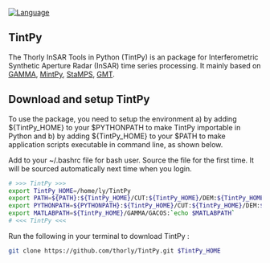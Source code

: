 [![Language](https://img.shields.io/badge/python-3.6%2B-blue.svg)](https://www.python.org/)

## TintPy ##

The Thorly InSAR Tools in Python (TintPy) is an package for Interferometric Synthetic Aperture Radar (InSAR) time series processing. It mainly based on [GAMMA](https://www.gamma-rs.ch/no_cache/software.html), [MintPy](https://github.com/insarlab/MintPy), [StaMPS](https://github.com/dbekaert/StaMPS), [GMT](https://www.generic-mapping-tools.org/).

## Download and setup TintPy ##

To use the package, you need to setup the environment a) by adding ${TintPy_HOME} to your $PYTHONPATH to make TintPy importable in Python and b) by adding ${TintPy_HOME} to your $PATH to make application scripts executable in command line, as shown below.

Add to your ~/.bashrc file for bash user. Source the file for the first time. It will be sourced automatically next time when you login.

```Bash
# >>> TintPy >>>
export TintPy_HOME=/home/ly/TintPy
export PATH=${PATH}:${TintPy_HOME}/CUT:${TintPy_HOME}/DEM:${TintPy_HOME}/GAMMA:${TintPy_HOME}/GAMMA/Sentinel-1:${TintPy_HOME}/GAMMA/Phase-stacking:${TintPy_HOME}/GAMMA/GACOS:${TintPy_HOME}/GAMMA/ALOS:${TintPy_HOME}/KMZ:${TintPy_HOME}/MintPy:${TintPy_HOME}/POEORB:${TintPy_HOME}/StaMPS:${TintPy_HOME}/StaMPS/GAMMA2StaMPS
export PYTHONPATH=${PYTHONPATH}:${TintPy_HOME}/CUT:${TintPy_HOME}/DEM:${TintPy_HOME}/GAMMA:${TintPy_HOME}/GAMMA/Sentinel-1:${TintPy_HOME}/GAMMA/Phase-stacking:${TintPy_HOME}/GAMMA/GACOS:${TintPy_HOME}/GAMMA/ALOS:${TintPy_HOME}/KMZ:${TintPy_HOME}/MintPy:${TintPy_HOME}/POEORB:${TintPy_HOME}/StaMPS:${TintPy_HOME}/StaMPS/GAMMA2StaMPS
export MATLABPATH=${TintPy_HOME}/GAMMA/GACOS:`echo $MATLABPATH`
# <<< TintPy <<<
```

Run the following in your terminal to download TintPy :

```Bash
git clone https://github.com/thorly/TintPy.git $TintPy_HOME
```
